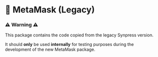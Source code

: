 # 🦊 MetaMask (Legacy)

### ⚠️ Warning ⚠️

This package contains the code copied from the legacy Synpress version.

It should **only** be used **internally** for testing purposes during the development of the new MetaMask package.
